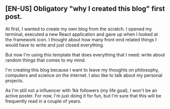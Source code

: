 ## [EN-US] Obligatory "why I created this blog" first post.

At first, I wanted to create my own blog from the scratch. I opened my terminal, executed a new React application and gave up when I looked at the framework icon. I thought about how many front-end related things I would have to write and just closed everything.       

But now I'm using this template that does everything that I need: write about random things that comes to my mind.

I'm creating this blog because I want to leave my thoughts on philosophy, computers and science on the internet. I also like to talk about my personal projects.        

As I'm still not a influencer with 1kk followers (my life goal), I won't be an active poster. For now, I'm just doing it for fun, but I'm sure that this will be frequently read in a couple of years.
